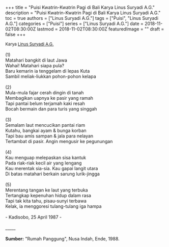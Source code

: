 +++
title = "Puisi Kwatrin-Kwatrin Pagi di Bali Karya Linus Suryadi A.G."
description = "Puisi Kwatrin-Kwatrin Pagi di Bali Karya Linus Suryadi A.G."
toc = true
authors = ["Linus Suryadi A.G."]
tags = ["Puisi", "Linus Suryadi A.G."]
categories = ["Puisi"]
series = ["Linus Suryadi A.G."]
date = 2018-11-02T08:30:00Z
lastmod = 2018-11-02T08:30:00Z
featuredImage = ""
draft = false
+++

<div style="text-align: justify;">
<div style="font-size: small;">Karya <a href="/authors/linus-suryadi-a.g./" target="_blank">Linus Suryadi A.G.</a></div><br />
(1)<br />Matahari bangkit di laut Jawa<br />Wahai! Matahari siapa pula?<br />Baru kemarin ia tenggelam di lepas Kuta<br />Sambil meliak-liukkan pohon-pohon kelapa<br /><br />(2)<br />Mula-mula fajar cerah dingin di tanah<br />Membagikan uapnya ke pasir yang ramah<br />Tapi pantai belum terjamah kaki resah<br />Bocah bermain dan para turis yang singgah<br /><br />(3)<br />Semalam laut mencucikan pantai riam<br />Kutahu, bangkai ayam &amp; bunga korban<br />Tapi bau amis sampan &amp; jala para nelayan<br />Tertambat di pasir. Angin mengusir ke pegunungan<br /><br />(4)<br />Kau menguap melepaskan sisa kantuk<br />Pada riak-riak kecil air yang lengang<br />Kau merentak sia-sia. Kau gapai langit utara<br />Di batas matahari berkain sarung lurik-jingga<br /><br />(5)<br />Merentang tangan ke laut yang terbuka<br />Tertangkap kepenuhan hidup dalam rasa<br />Tapi tak kita tahu, pisau-sunyi terbawa<br />Kelak, ia menggoresi tulang-tulang iga hampa<br /><br />- Kadisobo, 25 April 1987 -<br /><br />
_____<br /><br />
<b>Sumber:</b> "Rumah Panggung", Nusa Indah, Ende, 1988.</div>
